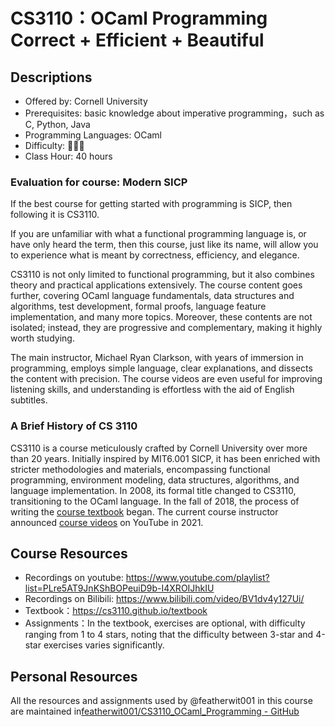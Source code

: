 # CS3110：OCaml Programming Correct + Efficient + Beautiful

## Descriptions

- Offered by: Cornell University
- Prerequisites: basic knowledge about imperative programming，such as C, Python, Java
- Programming Languages: OCaml
- Difficulty: 🌟🌟🌟
- Class Hour: 40 hours

### Evaluation for course: Modern SICP

If the best course for getting started with programming is SICP, then following it is CS3110.

If you are unfamiliar with what a functional programming language is, or have only heard the term, then this course, just like its name, will allow you to experience what is meant by correctness, efficiency, and elegance.

CS3110 is not only limited to functional programming, but it also combines theory and practical applications extensively. The course content goes further, covering OCaml language fundamentals, data structures and algorithms, test development, formal proofs, language feature implementation, and many more topics. Moreover, these contents are not isolated; instead, they are progressive and complementary, making it highly worth studying.

The main instructor, Michael Ryan Clarkson, with years of immersion in programming, employs simple language, clear explanations, and dissects the content with precision. The course videos are even useful for improving listening skills, and understanding is effortless with the aid of English subtitles.

### A Brief History of CS 3110

CS3110 is a course meticulously crafted by Cornell University over more than 20 years. Initially inspired by MIT6.001 SICP, it has been enriched with stricter methodologies and materials, encompassing functional programming, environment modeling, data structures, algorithms, and language implementation. In 2008, its formal title changed to CS3110, transitioning to the OCaml language. In the fall of 2018, the process of writing the [course textbook](https://cs3110.github.io/textbook) began. The current course instructor announced [course videos](https://www.youtube.com/playlist?list=PLre5AT9JnKShBOPeuiD9b-I4XROIJhkIU) on YouTube in 2021.

## Course Resources

- Recordings on youtube: <https://www.youtube.com/playlist?list=PLre5AT9JnKShBOPeuiD9b-I4XROIJhkIU>
- Recordings on Bilibili: <https://www.bilibili.com/video/BV1dv4y127Ui/>
- Textbook：<https://cs3110.github.io/textbook>
- Assignments：In the textbook, exercises are optional, with difficulty ranging from 1 to 4 stars, noting that the difficulty between 3-star and 4-star exercises varies significantly.

## Personal Resources

All the resources and assignments used by @featherwit001 in this course are maintained in[featherwit001/CS3110_OCaml_Programming - GitHub](https://github.com/featherwit001/CS3110_OCaml_Programming)
